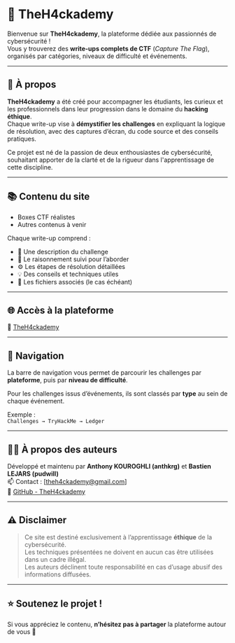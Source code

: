 # 🧠 TheH4ckademy

Bienvenue sur **TheH4ckademy**, la plateforme dédiée aux passionnés de cybersécurité !  
Vous y trouverez des **write-ups complets de CTF** (*Capture The Flag*), organisés par catégories, niveaux de difficulté et événements.

---

## 🚀 À propos

**TheH4ckademy** a été créé pour accompagner les étudiants, les curieux et les professionnels dans leur progression dans le domaine du **hacking éthique**.  
Chaque write-up vise à **démystifier les challenges** en expliquant la logique de résolution, avec des captures d’écran, du code source et des conseils pratiques.  

Ce projet est né de la passion de deux enthousiastes de cybersécurité, souhaitant apporter de la clarté et de la rigueur dans l'apprentissage de cette discipline.

---

## 📚 Contenu du site

- Boxes CTF réalistes  
- Autres contenus à venir

Chaque write-up comprend :

- 📝 Une description du challenge  
- 🧠 Le raisonnement suivi pour l’aborder  
- ⚙️ Les étapes de résolution détaillées  
- 💡 Des conseils et techniques utiles  
- 📎 Les fichiers associés (le cas échéant)

---

## 🌐 Accès à la plateforme

🔗 [TheH4ckademy](https://theh4ckademy.github.io)

---

## 🧭 Navigation

La barre de navigation vous permet de parcourir les challenges par **plateforme**, puis par **niveau de difficulté**.

Pour les challenges issus d’événements, ils sont classés par **type** au sein de chaque événement.

Exemple :  
`Challenges → TryHackMe → Ledger`

---

## 👨‍💻 À propos des auteurs

Développé et maintenu par **Anthony KOUROGHLI (anthkrg)** et **Bastien LEJARS (pudwill)**  
📫 Contact : [theh4ckademy@gmail.com]  
🔗 [GitHub - TheH4ckademy](https://github.com/theh4ckademy)

---

## ⚠️ Disclaimer

> Ce site est destiné exclusivement à l’apprentissage **éthique** de la cybersécurité.  
> Les techniques présentées ne doivent en aucun cas être utilisées dans un cadre illégal.  
> Les auteurs déclinent toute responsabilité en cas d’usage abusif des informations diffusées.

---

## ⭐ Soutenez le projet !

Si vous appréciez le contenu, **n’hésitez pas à partager** la plateforme autour de vous 🙌

